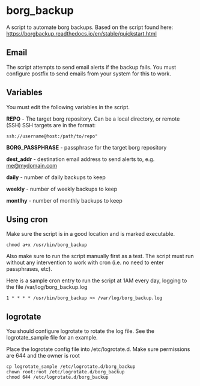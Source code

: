 # borg_backup  

A script to automate borg backups.
Based on the script found here: https://borgbackup.readthedocs.io/en/stable/quickstart.html

## Email
The script attempts to send email alerts if the backup fails. You must configure postfix to send emails from your system for this to work.

## Variables
You must edit the following variables in the script.

**REPO** - The target borg repository. Can be a local directory, or remote (SSH)
SSH targets are in the format:

```
ssh://username@host:/path/to/repo"
```

**BORG_PASSPHRASE** - passphrase for the target borg repository

**dest_addr** - destination email address to send alerts to, e.g. me@mydomain.com 

**daily** - number of daily backups to keep

**weekly** - number of weekly backups to keep

**montlhy** - number of monthly backups to keep

## Using cron

Make sure the script is in a good location and is marked executable.

```
chmod a+x /usr/bin/borg_backup
```

Also make sure to run the script manually first as a test. The script must run without any intervention to work with cron (i.e. no need to enter passphrases, etc).

Here is a sample cron entry to run the script at 1AM every day, logging to the file /var/log/borg_backup.log

```
1 * * * * /usr/bin/borg_backup >> /var/log/borg_backup.log
```

## logrotate
You should configure logrotate to rotate the log file. See the logrotate_sample file for an example.

Place the logrotate config file into /etc/logrotate.d. Make sure permissions are 644 and the owner is root

```
cp logrotate_sample /etc/logrotate.d/borg_backup
chown root:root /etc/logrotate.d/borg_backup
chmod 644 /etc/logrotate.d/borg_backup
